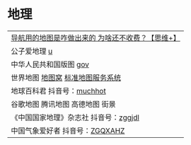 # 地理

|                                                                                                                                                                                      |
| ------------------------------------------------------------------------------------------------------------------------------------------------------------------------------------ |
| [导航用的地图是咋做出来的 为啥还不收费？【思维+】](https://www.bilibili.com/video/av203303130/)                                                                                                             |
| 公子爱地理 [u](https://www.youtube.com/channel/UCT1gtwnHxjzgwa1iJ2SSx6A/playlists)                                                                                                        |
| 中华人民共和国版图 [gov](http://www.gov.cn/guoqing/2017-07/28/content\_5043915.htm)                                                                                                           |
| 世界地图 [地图窝](http://www.onegreen.net/maps/m/world.htm) [标准地图服务系统](http://bzdt.ch.mnr.gov.cn/download.html?superclassName=%25E4%25B8%2596%25E7%2595%258C%25E5%259C%25B0%25E5%259B%25BE) |
| 地球百科君 抖音号：[muchhot](https://www.douyin.com/user/MS4wLjABAAAAvpmoev3dai2h09CyS15C6J\_Py2JoAsBJN-QrEPt7EEo)                                                                            |
| 谷歌地图 腾讯地图 高德地图 街景                                                                                                                                                                    |
| 《中国国家地理》杂志社 抖音号：[zggjdl](https://www.douyin.com/user/MS4wLjABAAAACfTm8VE6Ia7Tzbhh-ehC8Lab6BmAD0lhLozEFQE5sNfbL5rOux0Vl0LtBzDzgnMr)                                                   |
| 中国气象爱好者 抖音号：[ZGQXAHZ](https://www.douyin.com/user/MS4wLjABAAAA7vfibih-Yt8TM0ynKG6pMp2h-f\_zuozPnOFywR8O9IU)                                                                          |
